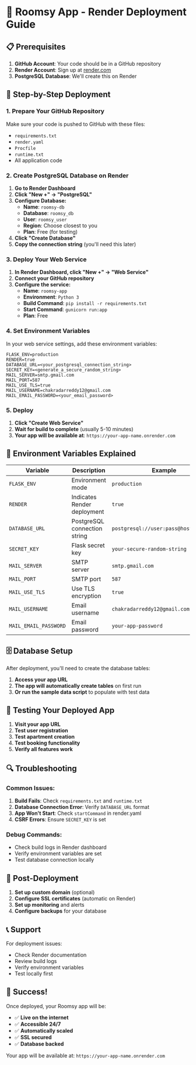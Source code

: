 # 🚀 Roomsy App - Render Deployment Guide

## 📋 Prerequisites

1. **GitHub Account**: Your code should be in a GitHub repository
2. **Render Account**: Sign up at [render.com](https://render.com)
3. **PostgreSQL Database**: We'll create this on Render

## 🔧 Step-by-Step Deployment

### 1. Prepare Your GitHub Repository

Make sure your code is pushed to GitHub with these files:
- `requirements.txt`
- `render.yaml`
- `Procfile`
- `runtime.txt`
- All application code

### 2. Create PostgreSQL Database on Render

1. **Go to Render Dashboard**
2. **Click "New +" → "PostgreSQL"**
3. **Configure Database:**
   - **Name**: `roomsy-db`
   - **Database**: `roomsy_db`
   - **User**: `roomsy_user`
   - **Region**: Choose closest to you
   - **Plan**: Free (for testing)
4. **Click "Create Database"**
5. **Copy the connection string** (you'll need this later)

### 3. Deploy Your Web Service

1. **In Render Dashboard, click "New +" → "Web Service"**
2. **Connect your GitHub repository**
3. **Configure the service:**
   - **Name**: `roomsy-app`
   - **Environment**: `Python 3`
   - **Build Command**: `pip install -r requirements.txt`
   - **Start Command**: `gunicorn run:app`
   - **Plan**: Free

### 4. Set Environment Variables

In your web service settings, add these environment variables:

```
FLASK_ENV=production
RENDER=true
DATABASE_URL=<your_postgresql_connection_string>
SECRET_KEY=<generate_a_secure_random_string>
MAIL_SERVER=smtp.gmail.com
MAIL_PORT=587
MAIL_USE_TLS=true
MAIL_USERNAME=chakradarreddy12@gmail.com
MAIL_EMAIL_PASSWORD=<your_email_password>
```

### 5. Deploy

1. **Click "Create Web Service"**
2. **Wait for build to complete** (usually 5-10 minutes)
3. **Your app will be available at**: `https://your-app-name.onrender.com`

## 🔐 Environment Variables Explained

| Variable | Description | Example |
|----------|-------------|---------|
| `FLASK_ENV` | Environment mode | `production` |
| `RENDER` | Indicates Render deployment | `true` |
| `DATABASE_URL` | PostgreSQL connection string | `postgresql://user:pass@host:port/db` |
| `SECRET_KEY` | Flask secret key | `your-secure-random-string` |
| `MAIL_SERVER` | SMTP server | `smtp.gmail.com` |
| `MAIL_PORT` | SMTP port | `587` |
| `MAIL_USE_TLS` | Use TLS encryption | `true` |
| `MAIL_USERNAME` | Email username | `chakradarreddy12@gmail.com` |
| `MAIL_EMAIL_PASSWORD` | Email password | `your-app-password` |

## 🗄️ Database Setup

After deployment, you'll need to create the database tables:

1. **Access your app URL**
2. **The app will automatically create tables** on first run
3. **Or run the sample data script** to populate with test data

## 📱 Testing Your Deployed App

1. **Visit your app URL**
2. **Test user registration**
3. **Test apartment creation**
4. **Test booking functionality**
5. **Verify all features work**

## 🔍 Troubleshooting

### Common Issues:

1. **Build Fails**: Check `requirements.txt` and `runtime.txt`
2. **Database Connection Error**: Verify `DATABASE_URL` format
3. **App Won't Start**: Check `startCommand` in render.yaml
4. **CSRF Errors**: Ensure `SECRET_KEY` is set

### Debug Commands:

- Check build logs in Render dashboard
- Verify environment variables are set
- Test database connection locally

## 🚀 Post-Deployment

1. **Set up custom domain** (optional)
2. **Configure SSL certificates** (automatic on Render)
3. **Set up monitoring** and alerts
4. **Configure backups** for your database

## 📞 Support

For deployment issues:
- Check Render documentation
- Review build logs
- Verify environment variables
- Test locally first

## 🎉 Success!

Once deployed, your Roomsy app will be:
- ✅ **Live on the internet**
- ✅ **Accessible 24/7**
- ✅ **Automatically scaled**
- ✅ **SSL secured**
- ✅ **Database backed**

Your app will be available at: `https://your-app-name.onrender.com`

